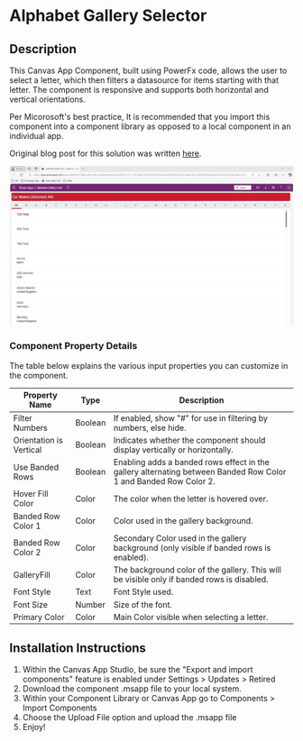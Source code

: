 # Alphabet Gallery Selector

## Description

This Canvas App Component, built using PowerFx code, allows the user to select a letter, which then filters a datasource for items starting with that letter. The component is responsive and supports both horizontal and vertical orientations. 

Per Micorosoft's best practice, It is recommended that you import this component into a component library as opposed to a local component in an individual app.

Original blog post for this solution was written [here](https://www.openai.com).

![Component Preview](assets/alphagalpreview.gif)

### Component Property Details

The table below explains the various input properties you can customize in the component.

| Property Name               | Type   | Description                                                                 |
|-----------------------------|--------|-----------------------------------------------------------------------------|
| Filter Numbers           | Boolean| If enabled, show "#" for use in filtering by numbers, else hide.            |
| Orientation is Vertical | Boolean| Indicates whether the component should display vertically or horizontally. |
| Use Banded Rows         | Boolean| Enabling adds a banded rows effect in the gallery alternating between Banded Row Color 1 and Banded Row Color 2. |
| Hover Fill Color        | Color  | The color when the letter is hovered over.                                   |
| Banded Row Color 1      | Color  | Color used in the gallery background.                                        |
| Banded Row Color 2      | Color  | Secondary Color used in the gallery background (only visible if banded rows is enabled). |
| GalleryFill            | Color  | The background color of the gallery. This will be visible only if banded rows is disabled. |
| Font Style             | Text   | Font Style used.                                                             |
| Font Size              | Number | Size of the font.                                                           |
| Primary Color           | Color  | Main Color visible when selecting a letter.                                 |

## Installation Instructions

1. Within the Canvas App Studio, be sure the "Export and import components" feature is enabled under Settings > Updates > Retired
2. Download the component .msapp file to your local system.
3. Within your Component Library or Canvas App go to Components > Import Components 
4. Choose the Upload File option and upload the .msapp file
5. Enjoy!
